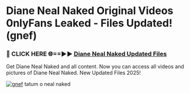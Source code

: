 # Diane Neal Naked Original Videos 0nlyFans Leaked - Files Updated! (gnef)

<h3>🔴 CLICK HERE 🌐==►► <a href="https://tinyurl.com/up5wt9bj" rel="nofollow">Diane Neal Naked Updated Files</a></h3>

Get Diane Neal Naked and all content. Now you can access all videos and pictures of Diane Neal Naked. New Updated Files 2025!

[![gnef](https://i.imgur.com/ABiUzMV.gif)](https://tinyurl.com/up5wt9bj)
tatum o neal naked